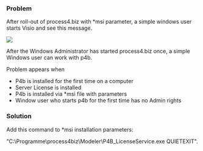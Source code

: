 ### Problem

After roll-out of process4.biz with \*msi parameter, a simple windows
user starts Visio and see this message.

![](//images.ctfassets.net/utx1h0gfm1om/6LyIBTqBc4ScquGoSImqmS/6b0e844f0b000396521f973af7cfa4e5/328304.jpg)

After the Windows Administrator has started process4.biz once, a simple
Windows user can work with p4b.

Problem appears when

-   P4b is installed for the first time on a computer
-   Server License is installed
-   P4b is installed via \*msi file with parameters
-   Window user who starts p4b for the first time has no Admin rights

### Solution

Add this command to \*msi installation parameters:

"C:\\Programme\\process4biz\\Modeler\\P4B\_LicenseService.exe
QUIETEXIT".

